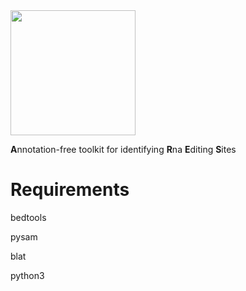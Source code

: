 
<img src="/SupFiles/ARES_lgo.png" width="200">


**A**nnotation-free toolkit for identifying **R**na **E**diting **S**ites

# Requirements

bedtools

pysam

blat

python3


